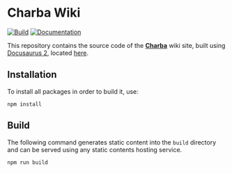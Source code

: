 # Charba Wiki

[![Build](https://github.com/pepstock-org/Charba-Wiki/workflows/Build/badge.svg?branch=master)](https://github.com/pepstock-org/Charba-Wiki/actions/) 
[![Documentation](https://img.shields.io/static/v1?message=Documentation&color=informational)](https://pepstock-org.github.io/Charba-Wiki)

This repository contains the source code of the **[Charba](https://github.com/pepstock-org/Charba)** wiki site, built using [Docusaurus 2](https://v2.docusaurus.io/), located [here](https://pepstock-org.github.io/Charba-Wiki).

## Installation

To install all packages in order to build it, use:

```console
npm install
```

## Build

The following command generates static content into the `build` directory and can be served using any static contents hosting service.

```console
npm run build
```
